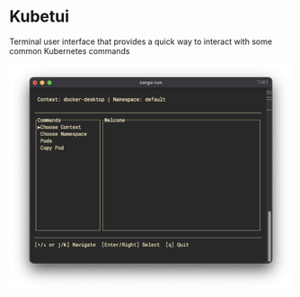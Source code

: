 # Kubetui

Terminal user interface that provides a quick way to interact with some common Kubernetes commands

![Example Screenshot](example.png)
